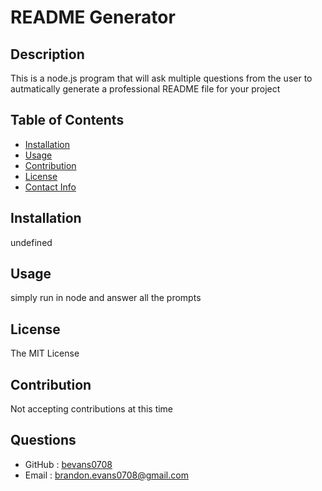 # README Generator

   ## Description
   This is a node.js program that will ask multiple questions from the user to autmatically generate a professional README file for your project

   ## Table of Contents
      
   * [Installation](#installation)
   * [Usage](#usage)
   * [Contribution](#contribution)
   * [License](#license)
   * [Contact Info](#questions)
   
   ## Installation
   undefined

   ## Usage
   simply run in node and answer all the prompts

   ## License
   The MIT License

   ## Contribution
   Not accepting contributions at this time

   ## Questions
   * GitHub : [bevans0708](#https://github.com/bevans0708)
   * Email : [brandon.evans0708@gmail.com](#brandon.evans0708@gmail.com)
